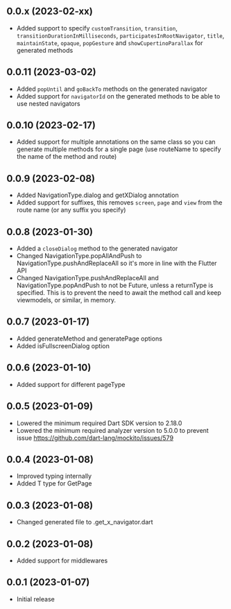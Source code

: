## 0.0.x (2023-02-xx)

- Added support to specify `customTransition`, `transition`, `transitionDurationInMilliseconds`, `participatesInRootNavigator`, `title`, `maintainState`, `opaque`, `popGesture` and `showCupertinoParallax` for generated methods

## 0.0.11 (2023-03-02)

- Added `popUntil` and `goBackTo` methods on the generated navigator
- Added support for `navigatorId` on the generated methods to be able to use nested navigators

## 0.0.10 (2023-02-17)

- Added support for multiple annotations on the same class so you can generate multiple methods for a single page (use routeName to specify the name of the method and route)

## 0.0.9 (2023-02-08)

- Added NavigationType.dialog and getXDialog annotation
- Added support for suffixes, this removes `screen`, `page` and `view` from the route name (or any suffix you specify)

## 0.0.8 (2023-01-30)

- Added a `closeDialog` method to the generated navigator
- Changed NavigationType.popAllAndPush to NavigationType.pushAndReplaceAll so it's more in line with the Flutter API
- Changed NavigationType.pushAndReplaceAll and NavigationType.popAndPush to not be Future, unless a returnType is specified. This is to prevent the need to await the method call and keep viewmodels, or similar, in memory.

## 0.0.7 (2023-01-17)

- Added generateMethod and generatePage options
- Added isFullscreenDialog option

## 0.0.6 (2023-01-10)

- Added support for different pageType

## 0.0.5 (2023-01-09)

- Lowered the minimum required Dart SDK version to 2.18.0
- Lowered the minimum required analyzer version to 5.0.0 to prevent issue https://github.com/dart-lang/mockito/issues/579

## 0.0.4 (2023-01-08)

- Improved typing internally
- Added T type for GetPage

## 0.0.3 (2023-01-08)

- Changed generated file to .get_x_navigator.dart

## 0.0.2 (2023-01-08)

- Added support for middlewares

## 0.0.1 (2023-01-07)

- Initial release

